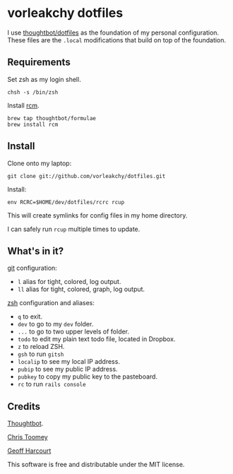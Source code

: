 vorleakchy dotfiles
===================

I use [thoughtbot/dotfiles](https://github.com/thoughtbot/dotfiles) as the
foundation of my personal configuration. These files are the `.local`
modifications that build on top of the foundation.

Requirements
------------

Set zsh as my login shell.

    chsh -s /bin/zsh

Install [rcm](https://github.com/thoughtbot/rcm).

    brew tap thoughtbot/formulae
    brew install rcm

Install
-------

Clone onto my laptop:

    git clone git://github.com/vorleakchy/dotfiles.git

Install:

    env RCRC=$HOME/dev/dotfiles/rcrc rcup

This will create symlinks for config files in my home directory.

I can safely run `rcup` multiple times to update.

What's in it?
-------------

[git](http://git-scm.com/) configuration:

* `l` alias for tight, colored, log output.
* `ll` alias for tight, colored, graph, log output.

[zsh](http://zsh.sourceforge.net/FAQ/zshfaq01.html) configuration and aliases:

* `q` to exit.
* `dev` to go to my `dev` folder.
* `...` to go to two upper levels of folder.
* `todo` to edit my plain text todo file, located in Dropbox.
* `z` to reload ZSH.
* `gsh` to run `gitsh`
* `localip` to see my local IP address.
* `pubip` to see my public IP address.
* `pubkey` to copy my public key to the pasteboard.
* `rc` to run `rails console`

Credits
-------
[Thoughtbot](http://thoughtbot.com).

[Chris Toomey](https://github.com/christoomey)

[Geoff Harcourt](https://github.com/geoffharcourt)

This software is free and distributable under the MIT license.
